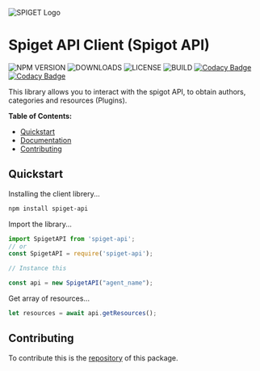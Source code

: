 
![SPIGET Logo](https://spiget.org/img/logo-plain-x64.png)

# Spiget API Client (Spigot API)
![NPM VERSION](https://img.shields.io/npm/v/spiget-api?style=flat)
![DOWNLOADS](https://img.shields.io/npm/dm/spiget-api.svg?style=flat)
![LICENSE](https://img.shields.io/npm/l/spiget-api)
![BUILD](https://img.shields.io/github/workflow/status/VeguiDev/spiget-api/Node.js%20CI)
[![Codacy Badge](https://app.codacy.com/project/badge/Grade/3476d11695cf45b38da2c7f556205df3)](https://www.codacy.com/gh/VeguiDev/spiget-api/dashboard?utm_source=github.com&amp;utm_medium=referral&amp;utm_content=VeguiDev/spiget-api&amp;utm_campaign=Badge_Grade)
[![Codacy Badge](https://app.codacy.com/project/badge/Coverage/3476d11695cf45b38da2c7f556205df3)](https://www.codacy.com/gh/VeguiDev/spiget-api/dashboard?utm_source=github.com&utm_medium=referral&utm_content=VeguiDev/spiget-api&utm_campaign=Badge_Coverage)

This library allows you to interact with the spigot API, to obtain authors, categories and resources (Plugins).

**Table of Contents:**

- [Quickstart](#quickstart)
- [Documentation](#documentation)
- [Contributing](#contributing)

## Quickstart

Installing the client librery...

```bash
npm install spiget-api
```

Import the library...

```js
import SpigetAPI from 'spiget-api';
// or
const SpigetAPI = require('spiget-api');

// Instance this

const api = new SpigetAPI("agent_name");
```

Get array of resources...

```js
let resources = await api.getResources();
```
## Contributing

To contribute this is the [repository](https://github.com/VeguiDev/spiget-api) of this package.